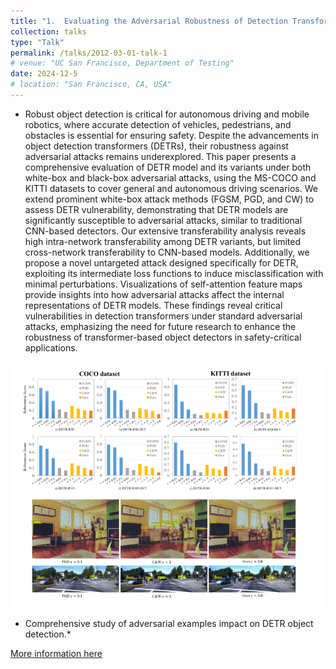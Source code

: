 ```yaml
---
title: "1.	Evaluating the Adversarial Robustness of Detection Transformers"
collection: talks
type: "Talk"
permalink: /talks/2012-03-01-talk-1
# venue: "UC San Francisco, Department of Testing"
date: 2024-12-5
# location: "San Francisco, CA, USA"
---
```

 

- Robust object detection is critical for autonomous driving and mobile robotics, where accurate detection of vehicles, pedestrians, and obstacles is essential for ensuring safety. Despite the advancements in object detection transformers (DETRs), their robustness against adversarial attacks remains underexplored. This paper presents a comprehensive evaluation of DETR model and its variants under both white-box and black-box adversarial attacks, using the MS-COCO and KITTI datasets to cover general and autonomous driving scenarios. We extend prominent white-box attack methods (FGSM, PGD, and CW) to assess DETR vulnerability, demonstrating that DETR models are significantly susceptible to adversarial attacks, similar to traditional CNN-based detectors. Our extensive transferability analysis reveals high intra-network transferability among DETR variants, but limited cross-network transferability to CNN-based models. Additionally, we propose a novel untargeted attack designed specifically for DETR, exploiting its intermediate loss functions to induce misclassification with minimal perturbations. Visualizations of self-attention feature maps provide insights into how adversarial attacks affect the internal representations of DETR models. These findings reveal critical vulnerabilities in detection transformers under standard adversarial attacks, emphasizing the need for future research to enhance the robustness of transformer-based object detectors in safety-critical applications.

![Image](../images/project1.png)
*    Comprehensive study of adversarial examples impact on DETR object detection.*


[More information here](https://arxiv.org/abs/2412.18718)


